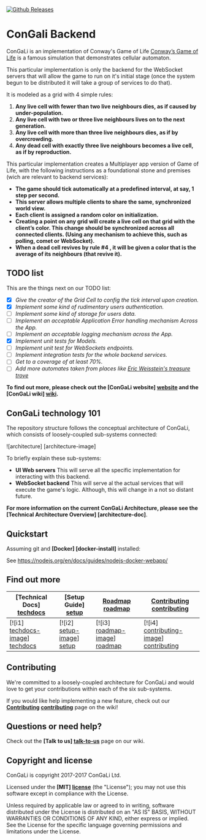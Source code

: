 [![Github Releases](https://img.shields.io/github/downloads/atom/atom/latest/total.svg?style=flat-square)](https://github.com/miguel-isasmendi/ConGaLi-Backend-WebSocket)

# ConGali Backend

ConGaLi is an implementation of Conway's Game of Life [Conway’s Game of Life](https://en.wikipedia.org/wiki/Conway's_Game_of_Life) is a famous simulation that demonstrates cellular automaton.

This particular implementation is only the backend for the WebSocket servers that will allow the game to run on it's initial stage (once the system begun to be distributed it will take a group of services to do that).

It is modeled as a grid with 4 simple rules:

1. **Any live cell with fewer than two live neighbours dies, as if caused by under-population.**
2. **Any live cell with two or three live neighbours lives on to the next generation.**
3. **Any live cell with more than three live neighbours dies, as if by overcrowding.**
4. **Any dead cell with exactly three live neighbours becomes a live cell, as if by reproduction.**

This particular implementation creates a Multiplayer app version of Game of Life, with the following instructions as a foundational stone and premises (wich are relevant to backend services):

- **The game should tick automatically at a predefined interval, at say, 1 step per second.**
- **This server allows multiple clients to share the same, synchronized world view.**
- **Each client is assigned a random color on initialization.**
- **Creating a point on any grid will create a live cell on that grid with the client’s color. This change should be synchronized across all connected clients. (Using any mechanism to achieve this, such as polling, comet or WebSocket).**
- **When a dead cell revives by rule #4 , it will be given a color that is the average of its neighbours (that revive it).**

## TODO list

This are the things next on our TODO list:

- [x]  _Give the creator of the Grid Cell to config the tick interval upon creation._
- [x]  _Implement some kind of rudimentary users authentication._
- [ ]  _Implement some kind of storage for users data._
- [ ]  _Implement an acceptable Application Error handling mechanism Across the App._
- [ ]  _Implement an acceptable logging mechanism across the App._
- [x]  _Implement unit tests for Models._
- [ ]  _Implement unit test for WebSockets endpoints._
- [ ]  _Implement integration tests for the whole backend services._
- [ ]  _Get to a coverage of at least 70%._
- [ ]  _Add more automates taken from places like [Eric Weisstein's treasure trove](http://www.ericweisstein.com/encyclopedias/life/)_

**To find out more, please check out the [ConGaLi website] [website] and the [ConGaLi wiki] [wiki].**

## ConGaLi technology 101

The repository structure follows the conceptual architecture of ConGaLi, which consists of loosely-coupled sub-systems connected:

![architecture] [architecture-image]

To briefly explain these sub-systems:
* **UI Web servers** This will serve all the specific implementation for interacting with this backend.
* **WebSocket backend** This will serve al the actual services that will execute the game's logic. Although, this will change in a not so distant future.

**For more information on the current ConGaLi Architecture, please see the [Technical Architecture Overview] [architecture-doc]**.

## Quickstart

Assuming git and **[Docker] [docker-install]** installed:

See https://nodejs.org/en/docs/guides/nodejs-docker-webapp/

## Find out more

| **[Technical Docs] [techdocs]**     | **[Setup Guide] [setup]**     | **[Roadmap] [roadmap]**           | **[Contributing] [contributing]**           |
|-------------------------------------|-------------------------------|-----------------------------------|---------------------------------------------|
| [![i1] [techdocs-image]] [techdocs] | [![i2] [setup-image]] [setup] | [![i3] [roadmap-image]] [roadmap] | [![i4] [contributing-image]] [contributing] |

## Contributing

We're committed to a loosely-coupled architecture for ConGaLi and would love to get your contributions within each of the six sub-systems.

If you would like help implementing a new feature, check out our **[Contributing] [contributing]** page on the wiki!

## Questions or need help?

Check out the **[Talk to us] [talk-to-us]** page on our wiki.

## Copyright and license

ConGaLi is copyright 2017-2017 ConGaLi Ltd.

Licensed under the **[MIT] [license]** (the "License");
you may not use this software except in compliance with the License.

Unless required by applicable law or agreed to in writing, software
distributed under the License is distributed on an "AS IS" BASIS,
WITHOUT WARRANTIES OR CONDITIONS OF ANY KIND, either express or implied.
See the License for the specific language governing permissions and
limitations under the License.

[release-image]: https://img.shields.io/github/downloads/atom/atom/latest/total.svg?style=flat-square
[releases]: https://github.com/miguel-isasmendi/ConGaLi-Backend-WebSocket/releases

[license-image]: http://img.shields.io/badge/license-Apache--2-blue.svg?style=flat
[license]: http://www.apache.org/licenses/LICENSE-2.0

[website]: -
[wiki]: https://github.com/miguel-isasmendi/ConGaLi-Backend-WebSocket/wiki
[talk-to-us]: https://github.com/miguel-isasmendi/ConGaLi-Backend-WebSocket/wiki/Talk-to-us
[contributing]: https://github.com/miguel-isasmendi/ConGaLi-Backend-WebSocket/wiki/Contributing
[setup]: https://github.com/miguel-isasmendi/ConGaLi-Backend-WebSocket/wiki/Setting-up-ConGaLi
[techdocs]: https://github.com/miguel-isasmendi/ConGaLi-Backend-WebSocket/wiki/ConGaLi-technical-documentation
[roadmap]: https://github.com/miguel-isasmendi/ConGaLi-Backend-WebSocket/wiki/Product-roadmap

[techdocs-image]: https://d3i6fms1cm1j0i.cloudfront.net/github/images/techdocs.png
[setup-image]: https://d3i6fms1cm1j0i.cloudfront.net/github/images/setup.png
[roadmap-image]: https://d3i6fms1cm1j0i.cloudfront.net/github/images/roadmap.png
[contributing-image]: https://d3i6fms1cm1j0i.cloudfront.net/github/images/contributing.png

